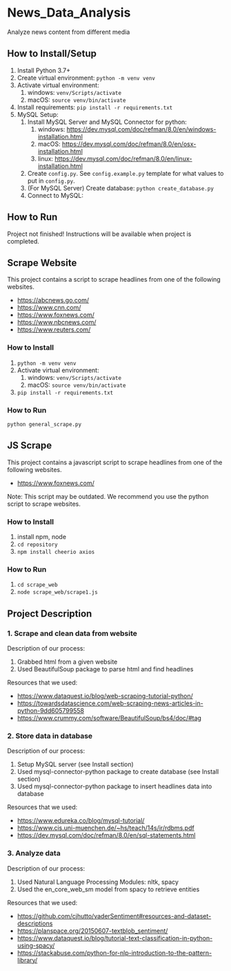 # News_Data_Analysis
Analyze news content from different media

## How to Install/Setup
1. Install Python 3.7+
2. Create virtual environment: `python -m venv venv`
3. Activate virtual environment: 
    1. windows: `venv/Scripts/activate`
    2. macOS: `source venv/bin/activate`
4. Install requirements: `pip install -r requirements.txt`
5. MySQL Setup:
    1. Install MySQL Server and MySQL Connector for python:
        1. windows: https://dev.mysql.com/doc/refman/8.0/en/windows-installation.html
        2. macOS: https://dev.mysql.com/doc/refman/8.0/en/osx-installation.html
        3. linux: https://dev.mysql.com/doc/refman/8.0/en/linux-installation.html
    2. Create `config.py`. See `config.example.py` template for what values to put in `config.py`.
    3. (For MySQL Server) Create database: `python create_database.py`
    4. Connect to MySQL:

## How to Run

Project not finished! Instructions will be available when project is completed.

## Scrape Website
This project contains a script to scrape headlines from one of the following websites.
- https://abcnews.go.com/
- https://www.cnn.com/
- https://www.foxnews.com/
- https://www.nbcnews.com/
- https://www.reuters.com/

### How to Install
1. `python -m venv venv` 
2. Activate virtual environment: 
    1. windows: `venv/Scripts/activate`
    2. macOS: `source venv/bin/activate`
3. `pip install -r requirements.txt`

### How to Run
`python general_scrape.py`

## JS Scrape
This project contains a javascript script to scrape headlines from one of the following websites.
- https://www.foxnews.com/

Note: This script may be outdated. We recommend you use the python script to scrape websites.

### How to Install
1. install npm, node
2. `cd repository`
3. `npm install cheerio axios`

### How to Run
1. `cd scrape_web`
2. `node scrape_web/scrape1.js`

## Project Description

### 1. Scrape and clean data from website

Description of our process:
1. Grabbed html from a given website
2. Used BeautifulSoup package to parse html and find headlines

Resources that we used:
- https://www.dataquest.io/blog/web-scraping-tutorial-python/
- https://towardsdatascience.com/web-scraping-news-articles-in-python-9dd605799558
- https://www.crummy.com/software/BeautifulSoup/bs4/doc/#tag

### 2. Store data in database

Description of our process:
1. Setup MySQL server (see Install section)
2. Used mysql-connector-python package to create database (see Install section)
3. Used mysql-connector-python package to insert headlines data into database

Resources that we used:
- https://www.edureka.co/blog/mysql-tutorial/
- https://www.cis.uni-muenchen.de/~hs/teach/14s/ir/rdbms.pdf
- https://dev.mysql.com/doc/refman/8.0/en/sql-statements.html

### 3. Analyze data

Description of our process:
1. Used Natural Language Processing Modules: nltk, spacy
2. Used the en_core_web_sm model from spacy to retrieve entities

Resources that we used:
- https://github.com/cjhutto/vaderSentiment#resources-and-dataset-descriptions
- https://planspace.org/20150607-textblob_sentiment/
- https://www.dataquest.io/blog/tutorial-text-classification-in-python-using-spacy/
- https://stackabuse.com/python-for-nlp-introduction-to-the-pattern-library/

